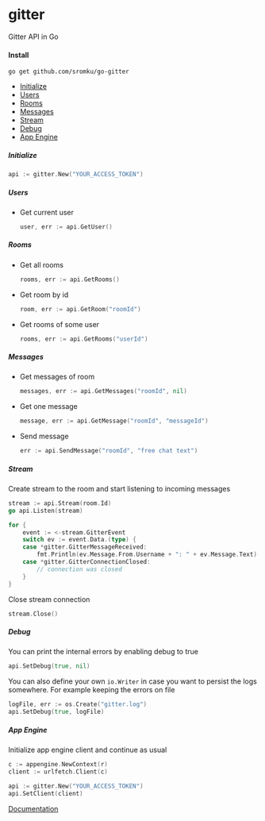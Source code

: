 # gitter
Gitter API in Go

#### Install

`go get github.com/sromku/go-gitter`

- [Initialize](#initialize)
- [Users](#users)
- [Rooms](#rooms)
- [Messages](#messages)
- [Stream](#stream)
- [Debug](#debug)
- [App Engine](#app-engine)

##### Initialize 
``` Go
api := gitter.New("YOUR_ACCESS_TOKEN")
```

##### Users

- Get current user

	``` Go
	user, err := api.GetUser()
	```

##### Rooms

- Get all rooms
	``` Go
	rooms, err := api.GetRooms()
	```

- Get room by id
	``` Go
	room, err := api.GetRoom("roomId")
	```

- Get rooms of some user
	``` Go
	rooms, err := api.GetRooms("userId")
	```

##### Messages

- Get messages of room
	``` Go
	messages, err := api.GetMessages("roomId", nil)
	```

- Get one message
	``` Go
	message, err := api.GetMessage("roomId", "messageId")
	```

- Send message
	``` Go
	err := api.SendMessage("roomId", "free chat text")
	```

##### Stream

Create stream to the room and start listening to incoming messages

``` Go
stream := api.Stream(room.Id)
go api.Listen(stream)

for {
    event := <-stream.GitterEvent
    switch ev := event.Data.(type) {
    case *gitter.GitterMessageReceived:
        fmt.Println(ev.Message.From.Username + ": " + ev.Message.Text)
    case *gitter.GitterConnectionClosed:
        // connection was closed
    }
}
```

Close stream connection

``` Go
stream.Close()
```

##### Debug

You can print the internal errors by enabling debug to true

``` Go
api.SetDebug(true, nil)
```

You can also define your own `io.Writer` in case you want to persist the logs somewhere. 
For example keeping the errors on file

``` Go
logFile, err := os.Create("gitter.log")
api.SetDebug(true, logFile)
```

##### App Engine

Initialize app engine client and continue as usual

``` Go
c := appengine.NewContext(r)
client := urlfetch.Client(c)

api := gitter.New("YOUR_ACCESS_TOKEN")
api.SetClient(client)
```

[Documentation](https://godoc.org/github.com/sromku/go-gitter)
